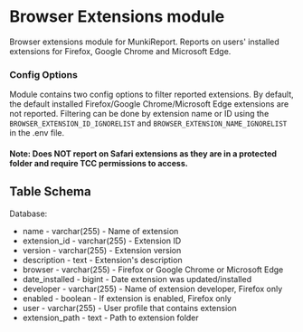 Browser Extensions module
==============

Browser extensions module for MunkiReport. Reports on users' installed extensions for Firefox, Google Chrome and Microsoft Edge. 

### Config Options

Module contains two config options to filter reported extensions. By default, the default installed Firefox/Google Chrome/Microsoft Edge extensions are not reported. Filtering can be done by extension name or ID using the `BROWSER_EXTENSION_ID_IGNORELIST` and `BROWSER_EXTENSION_NAME_IGNORELIST` in the .env file.

#### Note: Does NOT report on Safari extensions as they are in a protected folder and require TCC permissions to access.


Table Schema
-----

Database:
* name - varchar(255) - Name of extension
* extension_id - varchar(255) - Extension ID
* version - varchar(255) - Extension version
* description - text - Extension's description
* browser - varchar(255) - Firefox or Google Chrome or Microsoft Edge
* date_installed - bigint - Date extension was updated/installed
* developer - varchar(255) - Name of extension developer, Firefox only
* enabled - boolean - If extension is enabled, Firefox only
* user - varchar(255) - User profile that contains extension
* extension_path - text - Path to extension folder

